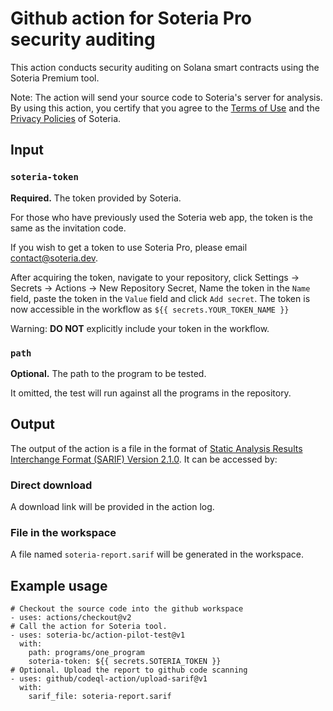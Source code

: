 # Github action for Soteria Pro security auditing

This action conducts security auditing on Solana smart contracts using the Soteria Premium tool.

Note: The action will send your source code to Soteria's server for analysis. By using this action, you certify that you agree to the [Terms of Use]() and the [Privacy Policies]() of Soteria.

## Input

### `soteria-token`

**Required.** The token provided by Soteria.

For those who have previously used the Soteria web app, the token is the same as the invitation code.

If you wish to get a token to use Soteria Pro, please email [contact@soteria.dev](contact@soteria.dev).

After acquiring the token, navigate to your repository, click Settings -> Secrets -> Actions -> New Repository Secret, Name the token in the `Name` field, paste the token in the `Value` field and click `Add secret`. The token is now accessible in the workflow as `${{ secrets.YOUR_TOKEN_NAME }}`

Warning: **DO NOT** explicitly include your token in the workflow.

### `path`

**Optional.** The path to the program to be tested.

It omitted, the test will run against all the programs in the repository.

## Output

The output of the action is a file in the format of [Static Analysis Results Interchange Format (SARIF) Version 2.1.0](https://docs.oasis-open.org/sarif/sarif/v2.1.0/sarif-v2.1.0.html). It can be accessed by:

### Direct download
A download link will be provided in the action log.

### File in the workspace
A file named `soteria-report.sarif` will be generated in the workspace.

## Example usage
    # Checkout the source code into the github workspace
    - uses: actions/checkout@v2
    # Call the action for Soteria tool.
    - uses: soteria-bc/action-pilot-test@v1
      with:
        path: programs/one_program
        soteria-token: ${{ secrets.SOTERIA_TOKEN }}
    # Optional. Upload the report to github code scanning
    - uses: github/codeql-action/upload-sarif@v1
      with:
        sarif_file: soteria-report.sarif
